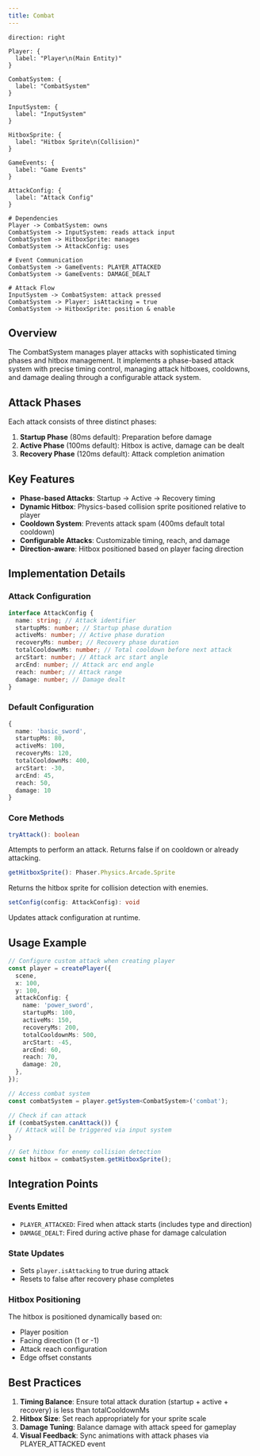 ```yaml
---
title: Combat
---
```


```d2
direction: right

Player: {
  label: "Player\n(Main Entity)"
}

CombatSystem: {
  label: "CombatSystem"
}

InputSystem: {
  label: "InputSystem"
}

HitboxSprite: {
  label: "Hitbox Sprite\n(Collision)"
}

GameEvents: {
  label: "Game Events"
}

AttackConfig: {
  label: "Attack Config"
}

# Dependencies
Player -> CombatSystem: owns
CombatSystem -> InputSystem: reads attack input
CombatSystem -> HitboxSprite: manages
CombatSystem -> AttackConfig: uses

# Event Communication
CombatSystem -> GameEvents: PLAYER_ATTACKED
CombatSystem -> GameEvents: DAMAGE_DEALT

# Attack Flow
InputSystem -> CombatSystem: attack pressed
CombatSystem -> Player: isAttacking = true
CombatSystem -> HitboxSprite: position & enable
```

## Overview

The CombatSystem manages player attacks with sophisticated timing phases and hitbox management. It implements a phase-based attack system with precise timing control, managing attack hitboxes, cooldowns, and damage dealing through a configurable attack system.

## Attack Phases

Each attack consists of three distinct phases:

1. **Startup Phase** (80ms default): Preparation before damage
2. **Active Phase** (100ms default): Hitbox is active, damage can be dealt
3. **Recovery Phase** (120ms default): Attack completion animation

## Key Features

- **Phase-based Attacks**: Startup → Active → Recovery timing
- **Dynamic Hitbox**: Physics-based collision sprite positioned relative to player
- **Cooldown System**: Prevents attack spam (400ms default total cooldown)
- **Configurable Attacks**: Customizable timing, reach, and damage
- **Direction-aware**: Hitbox positioned based on player facing direction

## Implementation Details

### Attack Configuration

```typescript
interface AttackConfig {
  name: string; // Attack identifier
  startupMs: number; // Startup phase duration
  activeMs: number; // Active phase duration
  recoveryMs: number; // Recovery phase duration
  totalCooldownMs: number; // Total cooldown before next attack
  arcStart: number; // Attack arc start angle
  arcEnd: number; // Attack arc end angle
  reach: number; // Attack range
  damage: number; // Damage dealt
}
```

### Default Configuration

```typescript
{
  name: 'basic_sword',
  startupMs: 80,
  activeMs: 100,
  recoveryMs: 120,
  totalCooldownMs: 400,
  arcStart: -30,
  arcEnd: 45,
  reach: 50,
  damage: 10
}
```

### Core Methods

```typescript
tryAttack(): boolean
```

Attempts to perform an attack. Returns false if on cooldown or already attacking.

```typescript
getHitboxSprite(): Phaser.Physics.Arcade.Sprite
```

Returns the hitbox sprite for collision detection with enemies.

```typescript
setConfig(config: AttackConfig): void
```

Updates attack configuration at runtime.

## Usage Example

```typescript
// Configure custom attack when creating player
const player = createPlayer({
  scene,
  x: 100,
  y: 100,
  attackConfig: {
    name: 'power_sword',
    startupMs: 100,
    activeMs: 150,
    recoveryMs: 200,
    totalCooldownMs: 500,
    arcStart: -45,
    arcEnd: 60,
    reach: 70,
    damage: 20,
  },
});

// Access combat system
const combatSystem = player.getSystem<CombatSystem>('combat');

// Check if can attack
if (combatSystem.canAttack()) {
  // Attack will be triggered via input system
}

// Get hitbox for enemy collision detection
const hitbox = combatSystem.getHitboxSprite();
```

## Integration Points

### Events Emitted

- `PLAYER_ATTACKED`: Fired when attack starts (includes type and direction)
- `DAMAGE_DEALT`: Fired during active phase for damage calculation

### State Updates

- Sets `player.isAttacking` to true during attack
- Resets to false after recovery phase completes

### Hitbox Positioning

The hitbox is positioned dynamically based on:

- Player position
- Facing direction (1 or -1)
- Attack reach configuration
- Edge offset constants

## Best Practices

1. **Timing Balance**: Ensure total attack duration (startup + active + recovery) is less than totalCooldownMs
2. **Hitbox Size**: Set reach appropriately for your sprite scale
3. **Damage Tuning**: Balance damage with attack speed for gameplay
4. **Visual Feedback**: Sync animations with attack phases via PLAYER_ATTACKED event

